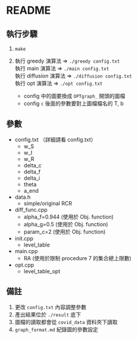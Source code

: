 # README

## 執行步驟
1. `make`

2. 執行 greedy 演算法 => `./greedy config.txt`</br>
   執行 main 演算法 => `./main config.txt`</br>
   執行 diffusion 演算法 => `./diffusion config.txt`</br>
   執行 opt 演算法 => `./opt config.txt`
    - config 中的圖要換成 `OPTgraph_` 開頭的圖檔
    - config `c` 後面的參數要對上圖檔檔名的 T, b

## 參數

- config.txt （詳細請看 config.txt）
    - w_S
    - w_I
    - w_R
    - delta_c
    - delta_f
    - delta_i
    - theta
    - a_end
- data.h
    - simple/original RCR
- diff_func.cpp 
    - alpha_f=0.944 (使用於 Obj. function)
    - alpha_g=0.5 (使用於 Obj. function)
    - param_c=2 (使用於 Obj. function)
- init.cpp
    - level_table
- main.cpp
    - RA (使用於限制 procedure 7 的集合總上限數)
- opt.cpp
    - level_table_opt

## 備註
1. 更改 `config.txt` 內容調整參數
2. 產出結果位於 `./result` 底下
3. 圖檔的讀取都會從 `covid_data` 資料夾下讀取
4. `graph_format.md` 紀錄圖的參數設定
